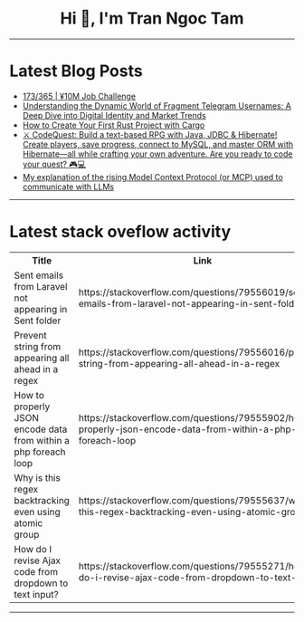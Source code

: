 <h1 align="center">Hi 👋, I'm Tran Ngoc Tam</h1>

---

# Latest Blog Posts 
<!-- BLOG-POST-LIST:START -->
- [173/365 | ¥10M Job Challenge](https://dev.to/kameken100/173365-y10m-job-challenge-4383)
- [Understanding the Dynamic World of Fragment Telegram Usernames: A Deep Dive into Digital Identity and Market Trends](https://dev.to/laetitiaperraut/understanding-the-dynamic-world-of-fragment-telegram-usernames-a-deep-dive-into-digital-identity-1mm4)
- [How to Create Your First Rust Project with Cargo](https://dev.to/stellaacharoiro/how-to-create-your-first-rust-project-with-cargo-1349)
- [⚔️ CodeQuest: Build a text-based RPG with Java, JDBC &amp; Hibernate! Create players, save progress, connect to MySQL, and master ORM with Hibernate—all while crafting your own adventure. Are you ready to code your quest? 🎮💻](https://dev.to/arkadiptakundu/codequest-build-a-text-based-rpg-with-java-jdbc-hibernate-create-players-save-progress-11ih)
- [My explanation of the rising Model Context Protocol &lpar;or MCP&rpar; used to communicate with LLMs](https://dev.to/zeedu_dev/my-explanation-of-the-rising-model-context-protocol-or-mcp-used-to-communicate-with-llms-31bc)
<!-- BLOG-POST-LIST:END -->

---

# Latest stack oveflow activity
<table>
  <tr><th>Title</th><th>Link</th></tr>
  <!-- STACKOVERFLOW:START --><tr><td>Sent emails from Laravel not appearing in Sent folder</td><td>https://stackoverflow.com/questions/79556019/sent-emails-from-laravel-not-appearing-in-sent-folder</td></tr><tr><td>Prevent string from appearing all ahead in a regex</td><td>https://stackoverflow.com/questions/79556016/prevent-string-from-appearing-all-ahead-in-a-regex</td></tr><tr><td>How to properly JSON encode data from within a php foreach loop</td><td>https://stackoverflow.com/questions/79555902/how-to-properly-json-encode-data-from-within-a-php-foreach-loop</td></tr><tr><td>Why is this regex backtracking even using atomic group</td><td>https://stackoverflow.com/questions/79555637/why-is-this-regex-backtracking-even-using-atomic-group</td></tr><tr><td>How do I revise Ajax code from dropdown to text input?</td><td>https://stackoverflow.com/questions/79555271/how-do-i-revise-ajax-code-from-dropdown-to-text-input</td></tr><!-- STACKOVERFLOW:END -->
</table>

---


